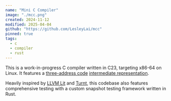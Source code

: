 ```yaml
---
name: "Mini C Compiler"
image: "./mcc.png"
created: 2024-11-12
modified: 2025-04-04
github: "https://github.com/LesleyLai/mcc"
pinned: true
tags:
  - c
  - compiler
  - rust
---
```


This is a work-in-progress C compiler written in C23, targeting x86-64 on Linux. It features a [three-address code](https://en.wikipedia.org/wiki/Three-address_code) [intermediate representation](https://en.wikipedia.org/wiki/Intermediate_representation). 

Heavily inspired by [LLVM Lit](https://llvm.org/docs/CommandGuide/lit.html) and [Turnt](https://pypi.org/project/turnt/), this codebase also features comprehensive testing with a custom snapshot testing framework written in Rust.